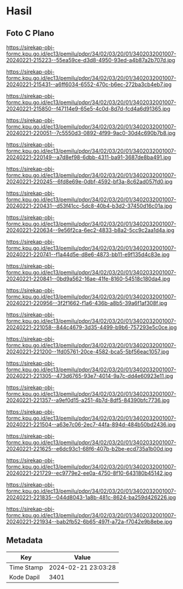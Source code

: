 # Hasil

## Foto C Plano

https://sirekap-obj-formc.kpu.go.id/ec13/pemilu/pdpr/34/02/03/20/01/3402032001007-20240221-215223--55ea59ce-d3d8-4950-93ed-a4b87a2b707d.jpg

https://sirekap-obj-formc.kpu.go.id/ec13/pemilu/pdpr/34/02/03/20/01/3402032001007-20240221-215431--a6ff6034-6552-470c-b6ec-272ba3cb4eb7.jpg

https://sirekap-obj-formc.kpu.go.id/ec13/pemilu/pdpr/34/02/03/20/01/3402032001007-20240221-215850--f47114e9-65e5-4c0d-8d7d-fcd4a6d91365.jpg

https://sirekap-obj-formc.kpu.go.id/ec13/pemilu/pdpr/34/02/03/20/01/3402032001007-20240221-220051--7c5550d3-0892-4f99-9ac0-30d4c690b7b8.jpg

https://sirekap-obj-formc.kpu.go.id/ec13/pemilu/pdpr/34/02/03/20/01/3402032001007-20240221-220149--a7d8ef98-6dbb-4311-ba91-3687de8ba491.jpg

https://sirekap-obj-formc.kpu.go.id/ec13/pemilu/pdpr/34/02/03/20/01/3402032001007-20240221-220245--6fd8e69e-0dbf-4592-bf3a-8c62ad057fd0.jpg

https://sirekap-obj-formc.kpu.go.id/ec13/pemilu/pdpr/34/02/03/20/01/3402032001007-20240221-220431--d53f41cc-5dc8-40b4-b3d2-37450d16c01a.jpg

https://sirekap-obj-formc.kpu.go.id/ec13/pemilu/pdpr/34/02/03/20/01/3402032001007-20240221-220634--9e56f2ca-6ec2-4833-b8a2-5cc9c2aa1d4a.jpg

https://sirekap-obj-formc.kpu.go.id/ec13/pemilu/pdpr/34/02/03/20/01/3402032001007-20240221-220741--f1a44d5e-d8e6-4873-bb11-e9f135d4c83e.jpg

https://sirekap-obj-formc.kpu.go.id/ec13/pemilu/pdpr/34/02/03/20/01/3402032001007-20240221-220841--0bd9a562-16ae-41fe-8160-54518c180da4.jpg

https://sirekap-obj-formc.kpu.go.id/ec13/pemilu/pdpr/34/02/03/20/01/3402032001007-20240221-220956--3f2f1662-f1a6-436b-a8b5-39a6f1af308f.jpg

https://sirekap-obj-formc.kpu.go.id/ec13/pemilu/pdpr/34/02/03/20/01/3402032001007-20240221-221058--844c4679-3d35-4499-b9b6-757293e5c0ce.jpg

https://sirekap-obj-formc.kpu.go.id/ec13/pemilu/pdpr/34/02/03/20/01/3402032001007-20240221-221200--1fd05761-20ce-4582-bca5-5bf56eac1057.jpg

https://sirekap-obj-formc.kpu.go.id/ec13/pemilu/pdpr/34/02/03/20/01/3402032001007-20240221-221305--473d6765-93e7-4014-9a7c-dd4e60923e11.jpg

https://sirekap-obj-formc.kpu.go.id/ec13/pemilu/pdpr/34/02/03/20/01/3402032001007-20240221-221357--a9ef0d15-a251-4b7d-8df5-84390bfc7736.jpg

https://sirekap-obj-formc.kpu.go.id/ec13/pemilu/pdpr/34/02/03/20/01/3402032001007-20240221-221504--a63e7c06-2ec7-44fa-894d-484b50bd2436.jpg

https://sirekap-obj-formc.kpu.go.id/ec13/pemilu/pdpr/34/02/03/20/01/3402032001007-20240221-221625--e6dc93c1-68f6-407b-b2be-ecd735a1b00d.jpg

https://sirekap-obj-formc.kpu.go.id/ec13/pemilu/pdpr/34/02/03/20/01/3402032001007-20240221-221729--ec9779e2-ee0a-4750-8f10-643180b45142.jpg

https://sirekap-obj-formc.kpu.go.id/ec13/pemilu/pdpr/34/02/03/20/01/3402032001007-20240221-221835--044d8043-1a8b-481c-8624-ba259d426226.jpg

https://sirekap-obj-formc.kpu.go.id/ec13/pemilu/pdpr/34/02/03/20/01/3402032001007-20240221-221934--bab2fb52-6b65-497f-a72a-f7042e9b8ebe.jpg


## Metadata

| Key        | Value               |
| ---------- | ------------------- |
| Time Stamp | 2024-02-21 23:03:28 |
| Kode Dapil | 3401                |



